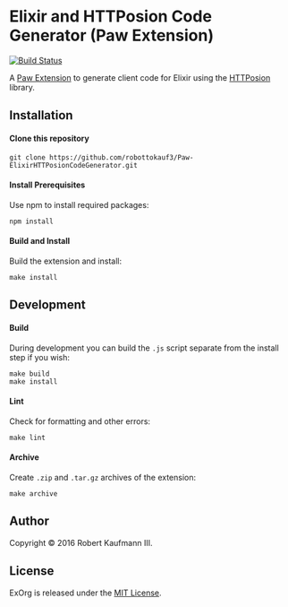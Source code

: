 Elixir and HTTPosion Code Generator (Paw Extension)
===================================================

[![Build Status](https://travis-ci.org/robottokauf3/Paw-ElixirHTTPosionCodeGenerator.svg?branch=master)](https://travis-ci.org/robottokauf3/Paw-ElixirHTTPosionCodeGenerator)

A [Paw Extension](https://paw.cloud/extensions/) to generate client code for Elixir using the [HTTPosion](https://github.com/edgurgel/httpoison) library.

## Installation

#### Clone this repository

```shell
git clone https://github.com/robottokauf3/Paw-ElixirHTTPosionCodeGenerator.git
```

#### Install Prerequisites

Use npm to install required packages:

```shell
npm install
```

#### Build and Install

Build the extension and install:

```shell
make install
```

## Development

#### Build

During development you can build the `.js` script separate from the install step if you wish:

```shell
make build
make install
```

#### Lint

Check for formatting and other errors:

```shell
make lint
```

#### Archive

Create `.zip` and `.tar.gz` archives of the extension:

```shell
make archive
```

## Author

Copyright © 2016 Robert Kaufmann III.

## License

ExOrg is released under the [MIT License](LICENSE.md).
